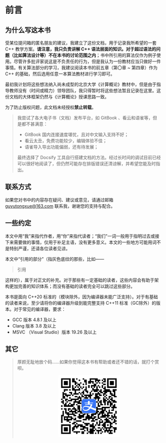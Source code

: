# 前言

## 为什么写这本书

受某位提问箱的匿名朋友的建议，我建立了这份文档，用于记录我所希望的一套 C++ 教学方案。**请注意，我只负责讲解 C++ 语法层面的知识。对于超过语法的问题（比如算法设计等）不在本书的讨论范围之内**；书中所引用的算法仅作为例子使用。尽管许多批评家说这是不负责任的行为，但是我认为一份教材应当只做好一件事情。有关算法部分的学习，我建议阅读本书的前五章（第〇章 \~ 第四章）作为 C++ 的基础，然后选用任意一本算法教材进行学习即可。

最初我计划将这些想法纳入尚未成型的北京大学《计算概论》教材中，但是由于指导教师没有（时间或精力）领导团队，我只得暂时将这些想法暂且记录在这里。这份文档的大体框架仍然与《计算概论》授课思路一致。

为了防止版权问题，此文档未经授权**禁止转载**。

> 我尝试了各大电子书（文档）发布平台，如 GitBook 、看云和语雀等，但是都不甚满意：
> - GitBook 国内连接速度堪忧，且对中文输入支持不好；
> - 看云太丑，免费功能较少，编辑体验不佳；
> - 语雀导入导出功能偏弱，还有待发展；
> 
> 最终选择了 Docsify 工具自行搭建文档的方法。经过长时间的调试目前已经可以很好地阅读了，但仍然可能存在排版错误还清谅解，并希望您能及时指出。

## 联系方式

如果您对书中的内容存在疑问、建议或意见，请通过邮箱 [guyutongxue@163.com](mailto:guyutongxue@163.com) 联系我，谢谢您的支持与配合。

## 一些约定

本文中用“我”来指代作者，用“你”来指代读者；“我们”一词一般用于指明过去或接下来需要做的事情，仅用于补足主语，没有更多意义。本文的一些地方可能用词不是特别严谨，还请各位读者见谅。

本文中“引用的部分”（指灰色底纹的那些，比如——
> 引用

这样的），属于对正文的补充。对于那些有一定基础的读者，这些内容会有助于架构更加完善的知识体系；而没有基础的读者完全可以跳过这些部分。

本书是面向 C++20 标准的（模块除外，因为编译器未能广泛支持）。对于有基础的读者来说，至少请将你的编译器升级到能完整支持 C++11 标准（GC除外）的版本。对于常见的编译器，要求：

- GCC 版本 4.8.1 及以上
- Clang 版本 3.8 及以上
- MSVC （Visual Studio）版本 19.26 及以上

## 其它

> 厚颜无耻地放个码……如果你觉得这本书有帮助或者还不错的话，就打个赏呗。
> 
> <center><img alt="QR code" src="assets/alipay.jpg" width="200"></center>
